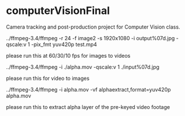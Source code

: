 # computerVisionFinal
Camera tracking and post-production project for Computer Vision class.


../ffmpeg-3.4/ffmpeg -r 24 -f image2 -s 1920x1080 -i output%07d.jpg  -qscale:v 1 -pix_fmt yuv420p test.mp4

please run this at 60/30/10 fps for images to videos


../ffmpeg-3.4/ffmpeg -i ./alpha.mov -qscale:v 1 ./input%07d.jpg

please run this for video to images

../ffmpeg-3.4/ffmpeg -i alpha.mov -vf alphaextract,format=yuv420p alpha.mov 

please run this to extract alpha layer of the pre-keyed video footage
